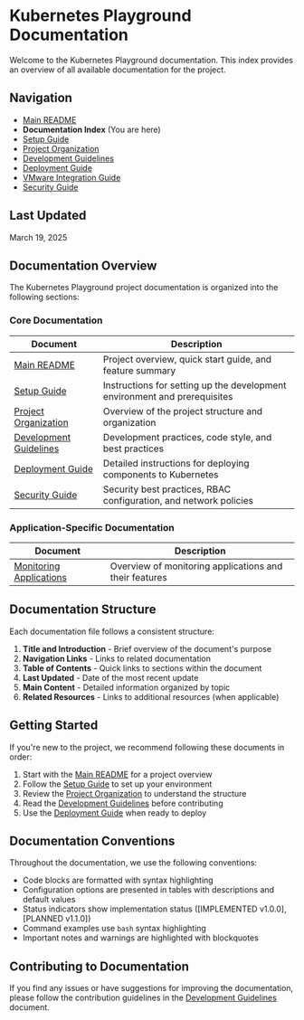 # Kubernetes Playground Documentation

Welcome to the Kubernetes Playground documentation. This index provides an overview of all available documentation for the project.

## Navigation

- [Main README](../README.md)
- **Documentation Index** (You are here)
- [Setup Guide](setup.md)
- [Project Organization](project_organization.md)
- [Development Guidelines](development.md)
- [Deployment Guide](deployment.md)
- [VMware Integration Guide](vmware_integration.md)
- [Security Guide](security.md)

## Last Updated

March 19, 2025

## Documentation Overview

The Kubernetes Playground project documentation is organized into the following sections:

### Core Documentation

| Document | Description |
|----------|-------------|
| [Main README](../README.md) | Project overview, quick start guide, and feature summary |
| [Setup Guide](setup.md) | Instructions for setting up the development environment and prerequisites |
| [Project Organization](project_organization.md) | Overview of the project structure and organization |
| [Development Guidelines](development.md) | Development practices, code style, and best practices |
| [Deployment Guide](deployment.md) | Detailed instructions for deploying components to Kubernetes |
| [Security Guide](security.md) | Security best practices, RBAC configuration, and network policies |

### Application-Specific Documentation

| Document | Description |
|----------|-------------|
| [Monitoring Applications](../apps/monitoring/README.md) | Overview of monitoring applications and their features |

## Documentation Structure

Each documentation file follows a consistent structure:

1. **Title and Introduction** - Brief overview of the document's purpose
2. **Navigation Links** - Links to related documentation
3. **Table of Contents** - Quick links to sections within the document
4. **Last Updated** - Date of the most recent update
5. **Main Content** - Detailed information organized by topic
6. **Related Resources** - Links to additional resources (when applicable)

## Getting Started

If you're new to the project, we recommend following these documents in order:

1. Start with the [Main README](../README.md) for a project overview
2. Follow the [Setup Guide](setup.md) to set up your environment
3. Review the [Project Organization](project_organization.md) to understand the structure
4. Read the [Development Guidelines](development.md) before contributing
5. Use the [Deployment Guide](deployment.md) when ready to deploy

## Documentation Conventions

Throughout the documentation, we use the following conventions:

- Code blocks are formatted with syntax highlighting
- Configuration options are presented in tables with descriptions and default values
- Status indicators show implementation status ([IMPLEMENTED v1.0.0], [PLANNED v1.1.0])
- Command examples use `bash` syntax highlighting
- Important notes and warnings are highlighted with blockquotes

## Contributing to Documentation

If you find any issues or have suggestions for improving the documentation, please follow the contribution guidelines in the [Development Guidelines](development.md) document.

